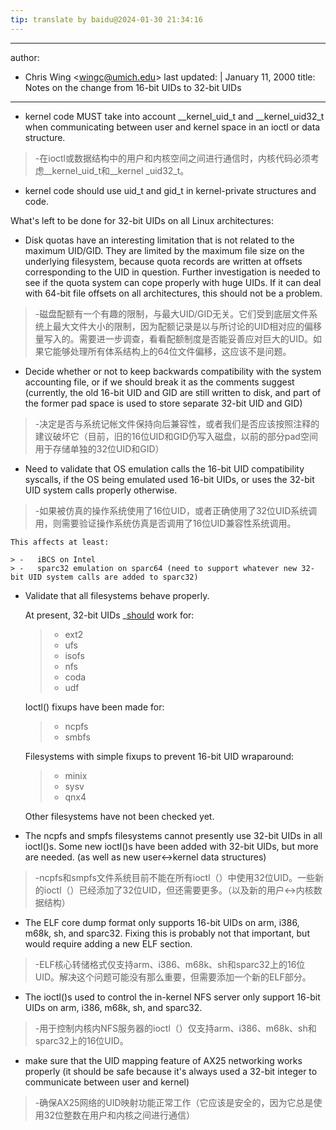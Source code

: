 ```yaml
---
tip: translate by baidu@2024-01-30 21:34:16
---
```

---
author:
- Chris Wing \<<wingc@umich.edu>\>
last updated: |
  January 11, 2000
title: Notes on the change from 16-bit UIDs to 32-bit UIDs
---


-   kernel code MUST take into account \_\_kernel_uid_t and \_\_kernel_uid32_t when communicating between user and kernel space in an ioctl or data structure.

> -在ioctl或数据结构中的用户和内核空间之间进行通信时，内核代码必须考虑\_\_kernel_uid_t和\_\_kernel _uid32_t。
-   kernel code should use uid_t and gid_t in kernel-private structures and code.

What\'s left to be done for 32-bit UIDs on all Linux architectures:


-   Disk quotas have an interesting limitation that is not related to the maximum UID/GID. They are limited by the maximum file size on the underlying filesystem, because quota records are written at offsets corresponding to the UID in question. Further investigation is needed to see if the quota system can cope properly with huge UIDs. If it can deal with 64-bit file offsets on all architectures, this should not be a problem.

> -磁盘配额有一个有趣的限制，与最大UID/GID无关。它们受到底层文件系统上最大文件大小的限制，因为配额记录是以与所讨论的UID相对应的偏移量写入的。需要进一步调查，看看配额制度是否能妥善应对巨大的UID。如果它能够处理所有体系结构上的64位文件偏移，这应该不是问题。


-   Decide whether or not to keep backwards compatibility with the system accounting file, or if we should break it as the comments suggest (currently, the old 16-bit UID and GID are still written to disk, and part of the former pad space is used to store separate 32-bit UID and GID)

> -决定是否与系统记帐文件保持向后兼容性，或者我们是否应该按照注释的建议破坏它（目前，旧的16位UID和GID仍写入磁盘，以前的部分pad空间用于存储单独的32位UID和GID）


-   Need to validate that OS emulation calls the 16-bit UID compatibility syscalls, if the OS being emulated used 16-bit UIDs, or uses the 32-bit UID system calls properly otherwise.

> -如果被仿真的操作系统使用了16位UID，或者正确使用了32位UID系统调用，则需要验证操作系统仿真是否调用了16位UID兼容性系统调用。

    This affects at least:

    > -   iBCS on Intel
    > -   sparc32 emulation on sparc64 (need to support whatever new 32-bit UID system calls are added to sparc32)

-   Validate that all filesystems behave properly.

    At present, 32-bit UIDs \_[should]() work for:

    > -   ext2
    > -   ufs
    > -   isofs
    > -   nfs
    > -   coda
    > -   udf

    Ioctl() fixups have been made for:

    > -   ncpfs
    > -   smbfs

    Filesystems with simple fixups to prevent 16-bit UID wraparound:

    > -   minix
    > -   sysv
    > -   qnx4

    Other filesystems have not been checked yet.


-   The ncpfs and smpfs filesystems cannot presently use 32-bit UIDs in all ioctl()s. Some new ioctl()s have been added with 32-bit UIDs, but more are needed. (as well as new user\<-\>kernel data structures)

> -ncpfs和smpfs文件系统目前不能在所有ioctl（）中使用32位UID。一些新的ioctl（）已经添加了32位UID，但还需要更多。（以及新的用户\<-\>内核数据结构）


-   The ELF core dump format only supports 16-bit UIDs on arm, i386, m68k, sh, and sparc32. Fixing this is probably not that important, but would require adding a new ELF section.

> -ELF核心转储格式仅支持arm、i386、m68k、sh和sparc32上的16位UID。解决这个问题可能没有那么重要，但需要添加一个新的ELF部分。


-   The ioctl()s used to control the in-kernel NFS server only support 16-bit UIDs on arm, i386, m68k, sh, and sparc32.

> -用于控制内核内NFS服务器的ioctl（）仅支持arm、i386、m68k、sh和sparc32上的16位UID。


-   make sure that the UID mapping feature of AX25 networking works properly (it should be safe because it\'s always used a 32-bit integer to communicate between user and kernel)

> -确保AX25网络的UID映射功能正常工作（它应该是安全的，因为它总是使用32位整数在用户和内核之间进行通信）
